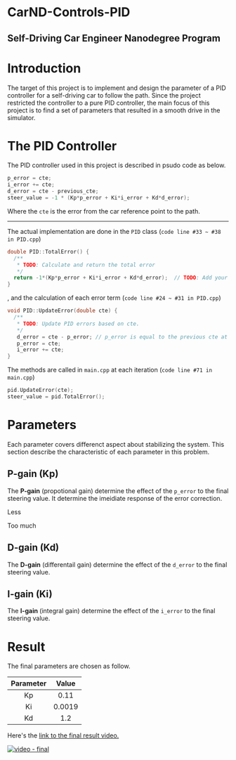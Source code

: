 # CarND-Controls-PID
Self-Driving Car Engineer Nanodegree Program
---


[//]: # (Image References)

[image0]: ./pictures/architecture.png "processing flow"
[image1]: ./pictures/trajectory_generation.png "trajectory generation"
[image2]: ./pictures/speed_scheduling.png "speed scheduling"
[image3]: ./pictures/behavior_planning.png "behavior planning"

# Introduction

The target of this project is to implement and design the parameter of a PID controller for a self-driving car to follow the path. Since the project restricted the controller to a pure PID controller, the main focus of this project is to find a set of parameters that resulted in a smooth drive in the simulator.

# The PID Controller

The PID controller used in this project is described in psudo code as below.

```c++
p_error = cte;
i_error += cte;
d_error = cte - previous_cte; 
steer_value = -1 * (Kp*p_error + Ki*i_error + Kd*d_error);
```

Where the `cte` is the error from the car reference point to the path.

---

The actual implementation are done in the `PID` class (`code line #33 ~ #38 in PID.cpp`)

```c++
double PID::TotalError() {
  /**
   * TODO: Calculate and return the total error
   */
  return -1*(Kp*p_error + Ki*i_error + Kd*d_error);  // TODO: Add your total error calc here!
}
```

, and the calculation of each error term (`code line #24 ~ #31 in PID.cpp`)

```c++
void PID::UpdateError(double cte) {
  /**
   * TODO: Update PID errors based on cte.
   */
   d_error = cte - p_error; // p_error is equal to the previous cte at current stage
   p_error = cte;
   i_error += cte;
}
```

The methods are called in `main.cpp` at each iteration 
(`code line #71 in main.cpp`)

```c++
pid.UpdateError(cte);
steer_value = pid.TotalError();
```


# Parameters

Each parameter covers differenct aspect about stabilizing the system. This section describe the characteristic of each parameter in this problem.

## P-gain (Kp)

The **P-gain** (propotional gain) determine the effect of the `p_error` to the final steering value. It determine the imeidiate response of the error correction.


Less

Too much



## D-gain (Kd)

The **D-gain** (differentail gain) determine the effect of the `d_error` to the final steering value.  


## I-gain (Ki)

The **I-gain** (integral gain) determine the effect of the `i_error` to the final steering value.  

# Result

The final parameters are chosen as follow.

|Parameter| Value|
|:---:|:---:|
| Kp  | 0.11|
| Ki  | 0.0019|
| Kd  | 1.2|

Here's the [link to the final result video.](https://youtu.be/wIGluTLbiUY)

[![video - final](http://img.youtube.com/vi/wIGluTLbiUY/0.jpg)](https://youtu.be/wIGluTLbiUY)


